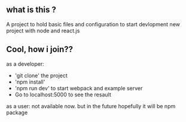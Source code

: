 ## what is this ?

A project to hold basic files and configuration to start devlopment new project  with node and react.js

## Cool, how i join??

as a developer:

* 'git clone' the project
* 'npm install'
* 'npm run dev' to start webpack and example server
* Go to localhost:5000 to see the resault

as a user:
not available now. but in the future hopefully it will be npm package
